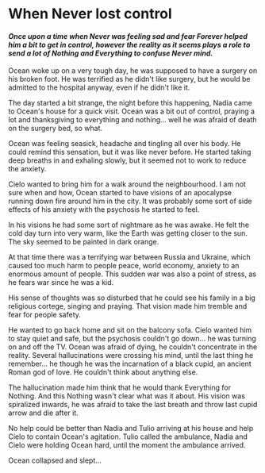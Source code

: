# When Never lost control

#### *Once upon a time when Never was feeling sad and fear Forever helped him a bit to get in control, however the reality as it seems plays a role to send a lot of Nothing and Everything to confuse Never mind.*

Ocean woke up on a very tough day, he was supposed to have a surgery on
his broken foot. He was terrified as he didn't like surgery, but he
would be admitted to the hospital anyway, even if he didn't like it.

The day started a bit strange, the night before this happening, Nadia
came to Ocean's house for a quick visit. Ocean was a bit out of control,
praying a lot and thanksgiving to everything and nothing... well he was
afraid of death on the surgery bed, so what.

Ocean was feeling seasick, headache and tingling all over his body. He
could remind this sensation, but it was like never before. He started
taking deep breaths in and exhaling slowly, but it seemed not to work to
reduce the anxiety.

Cielo wanted to bring him for a walk around the neighbourhood. I am not
sure when and how, Ocean started to have visions of an apocalypse
running down fire around him in the city. It was probably some sort of
side effects of his anxiety with the psychosis he started to feel.

In his visions he had some sort of nightmare as he was awake. He felt
the cold day turn into very warm, like the Earth was getting closer to
the sun. The sky seemed to be painted in dark orange.

At that time there was a terrifying war between Russia and Ukraine,
which caused too much harm to people peace, world economy, anxiety to an
enormous amount of people. This sudden war was also a point of stress,
as he fears war since he was a kid.

His sense of thoughts was so disturbed that he could see his family in a
big religious cortege, singing and praying. That vision made him tremble
and fear for people safety.

He wanted to go back home and sit on the balcony sofa. Cielo wanted him
to stay quiet and safe, but the psychosis couldn't go down... he was
turning on and off the TV. Ocean was afraid of dying, he couldn't
concentrate in the reality. Several hallucinations were crossing his
mind, until the last thing he remember... he though he was the
incarnation of a black cupid, an ancient Roman god of love. He couldn't
think about anything else.

The hallucination made him think that he would thank Everything for
Nothing. And this Nothing wasn't clear what was it about. His vision was
spiralized inwards, he was afraid to take the last breath and throw last
cupid arrow and die after it.

No help could be better than Nadia and Tulio arriving at his house and
help Cielo to contain Ocean's agitation. Tulio called the ambulance,
Nadia and Cielo were holding Ocean hard, until the moment the ambulance
arrived.

Ocean collapsed and slept...
